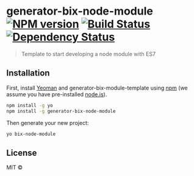 # generator-bix-node-module [![NPM version][npm-image]][npm-url] [![Build Status][travis-image]][travis-url] [![Dependency Status][daviddm-image]][daviddm-url]
> Template to start developing a node module with ES7

## Installation

First, install [Yeoman](http://yeoman.io) and generator-bix-module-template using [npm](https://www.npmjs.com/) (we assume you have pre-installed [node.js](https://nodejs.org/)).

```bash
npm install -g yo
npm install -g generator-bix-node-module
```

Then generate your new project:

```bash
yo bix-node-module
```

## License

MIT © 


[npm-image]: https://badge.fury.io/js/generator-bix-module-template.svg
[npm-url]: https://npmjs.org/package/generator-bix-module-template
[travis-image]: https://travis-ci.org/bixlabs/generator-bix-module-template.svg?branch=master
[travis-url]: https://travis-ci.org/bixlabs/generator-bix-module-template
[daviddm-image]: https://david-dm.org/bixlabs/generator-bix-module-template.svg?theme=shields.io
[daviddm-url]: https://david-dm.org/bixlabs/generator-bix-module-template
